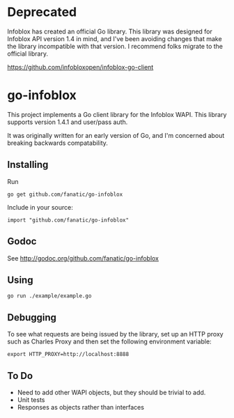 # Deprecated

Infoblox has created an official Go library.  This library was designed for Infoblox API version 1.4 in mind, and I've been avoiding changes that make the library incompatible with that version.  I recommend folks migrate to the official library.

https://github.com/infobloxopen/infoblox-go-client

# go-infoblox

This project implements a Go client library for the Infoblox WAPI. This library supports version 1.4.1 and user/pass
auth.

It was originally written for an early version of Go, and I'm concerned about breaking backwards compatability.

## Installing

Run

    go get github.com/fanatic/go-infoblox

Include in your source:

    import "github.com/fanatic/go-infoblox"

## Godoc

See http://godoc.org/github.com/fanatic/go-infoblox

## Using

    go run ./example/example.go

## Debugging

To see what requests are being issued by the library, set up an HTTP proxy such as Charles Proxy and then set the
following environment variable:

    export HTTP_PROXY=http://localhost:8888

## To Do

* Need to add other WAPI objects, but they should be trivial to add.
* Unit tests
* Responses as objects rather than interfaces
